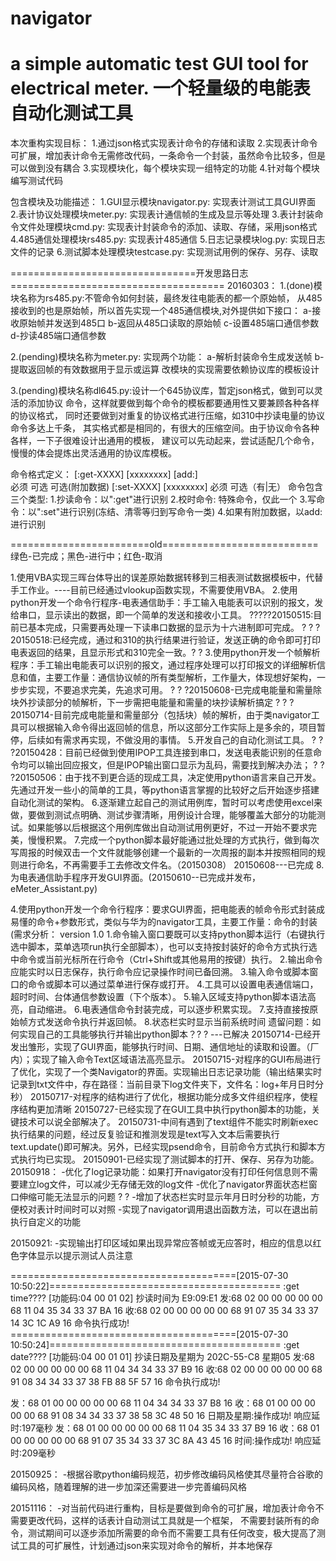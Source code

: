 # navigator
a simple automatic test GUI tool for electrical meter.
一个轻量级的电能表自动化测试工具
================================================================================

本次重构实现目标：
1.通过json格式实现表计命令的存储和读取
2.实现表计命令可扩展，增加表计命令无需修改代码，一条命令一个封装，虽然命令比较多，但是
可以做到没有耦合
3.实现模块化，每个模块实现一组特定的功能
4.针对每个模块编写测试代码

包含模块及功能描述：
1.GUI显示模块navigator.py: 实现表计测试工具GUI界面
2.表计协议处理模块meter.py: 实现表计通信帧的生成及显示等处理
3.表计封装命令文件处理模块cmd.py: 实现表计封装命令的添加、读取、存储，采用json格式
4.485通信处理模块rs485.py: 实现表计485通信
5.日志记录模块log.py: 实现日志文件的记录
6.测试脚本处理模块testcase.py: 实现测试用例的保存、另存、读取

================================开发思路日志=====================================
20160303：
1.(done)模块名称为rs485.py:不管命令如何封装，最终发往电能表的都一个原始帧，
从485接收到的也是原始帧，所以首先实现一个485通信模块,对外提供如下接口：
  a-接收原始帧并发送到485口
  b-返回从485口读取的原始帧
  c-设置485端口通信参数
  d-抄读485端口通信参数

2.(pending)模块名称为meter.py: 实现两个功能：
  a-解析封装命令生成发送帧
  b-提取返回帧的有效数据用于显示或运算
改模块的实现需要依赖协议库的模板设计

3.(pending)模块名称dl645.py:设计一个645协议库，暂定json格式，做到可以灵活的添加协议
命令，这样就要做到每个命令的模板都要通用性又要兼顾各种各样的协议格式，
同时还要做到对重复的协议格式进行压缩，如310中抄读电量的协议命令多达上千条，
其实格式都是相同的，有很大的压缩空间。由于协议命令各种各样，一下子很难设计出通用的模板，
建议可以先动起来，尝试适配几个命令，慢慢的体会提炼出灵活通用的协议库模板。

命令格式定义：
    [:get-XXXX] [xxxxxxxx] [add:]   
      必须         可选      可选(附加数据)
    [:set-XXXX] [xxxxxxxx]
      必须      可选（有|无）
命令包含三个类型:
    1.抄读命令：以":get"进行识别
    2.校时命令: 特殊命令，仅此一个
    3.写命令：以":set"进行识别(冻结、清零等归到写命令一类)
    4.如果有附加数据，以add:进行识别


========================old===========================
绿色-已完成；黑色-进行中；红色-取消

1.使用VBA实现三晖台体导出的误差原始数据转移到三相表测试数据模板中，代替手工作业。----目前已经通过vlookup函数实现，不需要使用VBA。
2.使用python开发一个命令行程序-电表通信助手：手工输入电能表可以识别的报文，发给串口，显示读出的数据，即一个简单的发送和接收小工具。
?????20150515:目前已基本完成，只需要再处理一下读串口数据的显示为十六进制即可完成。
? ? ?20150518:已经完成，通过和310的执行结果进行验证，发送正确的命令即可打印电表返回的结果，且显示形式和310完全一致。? ?
3.使用python开发一个帧解析程序：手工输出电能表可以识别的报文，通过程序处理可以打印报文的详细解析信息和值，主要工作量：通信协议帧的所有类型解析，工作量大，体现想好架构，一步步实现，不要追求完美，先追求可用。
? ? ?20150608-已完成电能量和需量除块外抄读部分的帧解析，下一步需把电能量和需量的块抄读解析搞定
? ? ?20150714-目前完成电能量和需量部分（包括块）帧的解析，由于类navigator工具可以根据输入命令得出返回帧的信息，所以这部分工作实际上是多余的，项目暂停，后续如有需求再实现，不做没用的事情。
5.开发自己的自动化测试工具。
? ? ?20150428：目前已经做到使用IPOP工具连接到串口，发送电表能识别的任意命令均可以输出回应报文，但是IPOP输出窗口显示为乱码，需要找到解决办法；
? ? ?20150506：由于找不到更合适的现成工具，决定使用python语言来自己开发。先通过开发一些小的简单的工具，等python语言掌握的比较好之后开始逐步搭建自动化测试的架构。
6.逐渐建立起自己的测试用例库，暂时可以考虑使用excel来做，要做到测试点明确、测试步骤清晰，用例设计合理，能够覆盖大部分的功能测试。如果能够以后根据这个用例库做出自动测试用例更好，不过一开始不要求完美，慢慢积累。
7.完成一个python脚本最好能通过批处理的方式执行，做到每次写周报的时候双击一个文件就能够创建一个最新的一次周报的副本并按照相同的规则进行命名，不再需要手工去修改文件名。（20150308）
20150608---已完成
8.为电表通信助手程序开发GUI界面。(20150610--已完成并发布，eMeter_Assistant.py)



4.使用python开发一个命令行程序：要求GUI界面，把电能表的帧命令形式封装成易懂的命令+参数形式，类似与华为的navigator工具，主要工作量：命令的封装
(需求分析： version 1.0
1.命令输入窗口要既可以支持python脚本运行（右键执行选中脚本，菜单选项run执行全部脚本），也可以支持按封装好的命令方式执行选中命令或当前光标所在行命令（Ctrl+Shift或其他易用的按键）执行。
2.输出命令应能实时以日志保存，执行命令应记录操作时间已备回溯。
3.输入命令或脚本窗口的命令或脚本可以通过菜单进行保存或打开。
4.工具可以设置电表通信端口，超时时间、台体通信参数设置（下个版本）。
5.输入区域支持python脚本语法高亮，自动缩进。
6.电表通信命令封装完成，可以逐步积累实现。
7.支持直接按原始帧方式发送命令执行并返回帧。
8.状态栏实时显示当前系统时间
遗留问题：如何实现自己的工具能够执行并输出python脚本？? ? ---已解决
20150714-已经开发出雏形，实现了GUI界面，能够执行时间、日期、通信地址的读取和设置。（厂内）；实现了输入命令Text区域语法高亮显示。
20150715-对程序的GUI布局进行了优化，实现了一个类Navigator的界面。实现输出日志记录功能（输出结果实时记录到txt文件中，存在路径：当前目录下log文件夹下，文件名：log+年月日时分秒）
20150717-对程序的结构进行了优化，根据功能分成多文件组织程序，使程序结构更加清晰
20150727-已经实现了在GUI工具中执行python脚本的功能，关键技术可以说全部解决了。
20150731-中间有遇到了text组件不能实时刷新exec执行结果的问题，经过反复验证和推测发现是text写入文本后需要执行text.update()即可解决。另外，已经实现psend命令，目前命令方式执行和脚本方式执行均已实现。
20150901-已经实现了测试脚本的打开、保存、另存为功能。
20150918：
-优化了log记录功能：如果打开navigator没有打印任何信息则不需要建立log文件，可以减少无存储无效的log文件
-优化了navigator界面状态栏窗口伸缩可能无法显示的问题 ? ?
-增加了状态栏实时显示年月日时分秒的功能，方便校对表计时间时可以对照
-实现了navigator调用退出函数方法，可以在退出前执行自定义的功能

20150921:
-实现输出打印区域如果出现异常应答帧或无应答时，相应的信息以红色字体显示以提示测试人员注意

=======================================[2015-07-30 10:50:22]========================================
:get time???? [功能码:04 00 01 02]
抄读时间为 E9:09:E1
发:68 02 00 00 00 00 00 68 11 04 35 34 33 37 BA 16
收:68 02 00 00 00 00 00 68 91 07 35 34 33 37 14 3C 1C A9 16
命令执行成功!
=======================================[2015-07-30 10:50:24]========================================
:get date???? [功能码:04 00 01 01]
抄读日期及星期为 202C-55-C8 星期05
发:68 02 00 00 00 00 00 68 11 04 34 34 33 37 B9 16
收:68 02 00 00 00 00 00 68 91 08 34 34 33 37 38 FB 88 5F 57 16
命令执行成功!

发：68 01 00 00 00 00 00 68 11 04 34 34 33 37 B8 16
收：68 01 00 00 00 00 00 68 91 08 34 34 33 37 38 58 3C 48 50 16
日期及星期:操作成功!
响应延时:197毫秒
发：68 01 00 00 00 00 00 68 11 04 35 34 33 37 B9 16
收：68 01 00 00 00 00 00 68 91 07 35 34 33 37 3C 8A 43 45 16
时间:操作成功!
响应延时:209毫秒

20150925：
-根据谷歌python编码规范，初步修改编码风格使其尽量符合谷歌的编码风格，随着理解的进一步加深还需要进一步完善编码风格

20151116：
-对当前代码进行重构，目标是要做到命令的可扩展，增加表计命令不需要更改代码，这样的话表计自动测试工具就是一个框架，
不需要封装所有的命令，测试期间可以逐步添加所需要的命令而不需要工具有任何改变，极大提高了测试工具的可扩展性，计划通过json来实现对命令的解析，并本地保存
